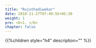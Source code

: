 ```yaml
---
title: "Rujuthadiwekar"
date: 2018-11-27T07:49:55+05:30
weight: 1
pre: <b>1. </b>
chapter: false
---
```


{{%children style="h4" description="" %}}
